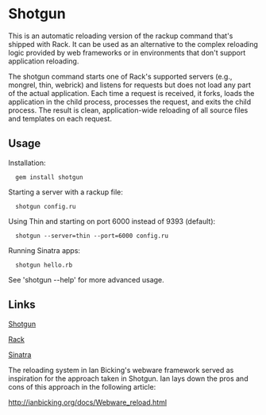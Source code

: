 # Shotgun

This is an automatic reloading version of the rackup command that's shipped with
Rack. It can be used as an alternative to the complex reloading logic provided
by web frameworks or in environments that don't support application reloading.

The shotgun command starts one of Rack's supported servers (e.g., mongrel, thin,
webrick) and listens for requests but does not load any part of the actual
application. Each time a request is received, it forks, loads the application in
the child process, processes the request, and exits the child process. The
result is clean, application-wide reloading of all source files and templates on
each request.

Usage
-----

Installation:

```shell
  gem install shotgun
```

Starting a server with a rackup file:

```shell
  shotgun config.ru
```
Using Thin and starting on port 6000 instead of 9393 (default):

```shell
  shotgun --server=thin --port=6000 config.ru
```
Running Sinatra apps:


```shell
  shotgun hello.rb
```

See 'shotgun --help' for more advanced usage.

Links
-----

[Shotgun](http://github.com/rtomayko/shotgun)

[Rack](http://rack.rubyforge.org/)

[Sinatra](http://www.sinatrarb.com/)

The reloading system in Ian Bicking's webware framework served as inspiration
for the approach taken in Shotgun. Ian lays down the pros and cons of this
approach in the following article:

http://ianbicking.org/docs/Webware_reload.html
